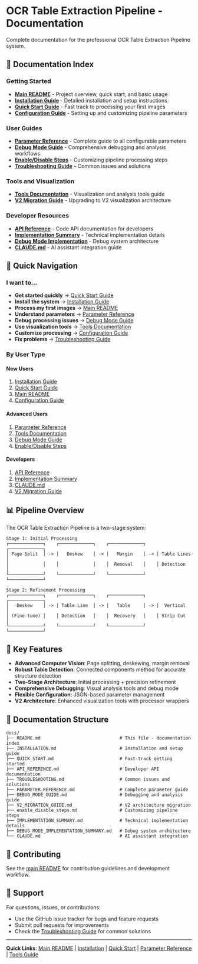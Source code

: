 # OCR Table Extraction Pipeline - Documentation

Complete documentation for the professional OCR Table Extraction Pipeline system.

## 📖 Documentation Index

### Getting Started
- **[Main README](../README.md)** - Project overview, quick start, and basic usage
- **[Installation Guide](INSTALLATION.md)** - Detailed installation and setup instructions  
- **[Quick Start Guide](QUICK_START.md)** - Fast track to processing your first images
- **[Configuration Guide](../configs/README.md)** - Setting up and customizing pipeline parameters

### User Guides
- **[Parameter Reference](PARAMETER_REFERENCE.md)** - Complete guide to all configurable parameters
- **[Debug Mode Guide](DEBUG_MODE_GUIDE.md)** - Comprehensive debugging and analysis workflows
- **[Enable/Disable Steps](enable_disable_steps.md)** - Customizing pipeline processing steps
- **[Troubleshooting Guide](TROUBLESHOOTING.md)** - Common issues and solutions

### Tools and Visualization
- **[Tools Documentation](../tools/README.md)** - Visualization and analysis tools guide
- **[V2 Migration Guide](V2_MIGRATION_GUIDE.md)** - Upgrading to V2 visualization architecture

### Developer Resources
- **[API Reference](API_REFERENCE.md)** - Code API documentation for developers
- **[Implementation Summary](IMPLEMENTATION_SUMMARY.md)** - Technical implementation details
- **[Debug Mode Implementation](DEBUG_MODE_IMPLEMENTATION_SUMMARY.md)** - Debug system architecture
- **[CLAUDE.md](CLAUDE.md)** - AI assistant integration guide

## 🚀 Quick Navigation

### I want to...
- **Get started quickly** → [Quick Start Guide](QUICK_START.md)
- **Install the system** → [Installation Guide](INSTALLATION.md)
- **Process my first images** → [Main README](../README.md#quick-start)
- **Understand parameters** → [Parameter Reference](PARAMETER_REFERENCE.md)
- **Debug processing issues** → [Debug Mode Guide](DEBUG_MODE_GUIDE.md)
- **Use visualization tools** → [Tools Documentation](../tools/README.md)
- **Customize processing** → [Configuration Guide](../configs/README.md)
- **Fix problems** → [Troubleshooting Guide](TROUBLESHOOTING.md)

### By User Type

#### **New Users**
1. [Installation Guide](INSTALLATION.md)
2. [Quick Start Guide](QUICK_START.md)  
3. [Main README](../README.md)
4. [Configuration Guide](../configs/README.md)

#### **Advanced Users**
1. [Parameter Reference](PARAMETER_REFERENCE.md)
2. [Tools Documentation](../tools/README.md)
3. [Debug Mode Guide](DEBUG_MODE_GUIDE.md)
4. [Enable/Disable Steps](enable_disable_steps.md)

#### **Developers**
1. [API Reference](API_REFERENCE.md)
2. [Implementation Summary](IMPLEMENTATION_SUMMARY.md)
3. [CLAUDE.md](CLAUDE.md)
4. [V2 Migration Guide](V2_MIGRATION_GUIDE.md)

## 📊 Pipeline Overview

The OCR Table Extraction Pipeline is a two-stage system:

```
Stage 1: Initial Processing
┌─────────────┐    ┌─────────────┐    ┌─────────────┐    ┌─────────────┐
│ Page Split  │ -> │   Deskew    │ -> │   Margin    │ -> │ Table Lines │
│             │    │             │    │  Removal    │    │ Detection   │
└─────────────┘    └─────────────┘    └─────────────┘    └─────────────┘

Stage 2: Refinement Processing  
┌─────────────┐    ┌─────────────┐    ┌─────────────┐    ┌─────────────┐
│   Deskew    │ -> │ Table Line  │ -> │   Table     │ -> │  Vertical   │
│ (Fine-tune) │    │ Detection   │    │  Recovery   │    │ Strip Cut   │
└─────────────┘    └─────────────┘    └─────────────┘    └─────────────┘
```

## 🔧 Key Features

- **Advanced Computer Vision**: Page splitting, deskewing, margin removal
- **Robust Table Detection**: Connected components method for accurate structure detection
- **Two-Stage Architecture**: Initial processing + precision refinement  
- **Comprehensive Debugging**: Visual analysis tools and debug mode
- **Flexible Configuration**: JSON-based parameter management
- **V2 Architecture**: Enhanced visualization tools with processor wrappers

## 📁 Documentation Structure

```
docs/
├── README.md                              # This file - documentation index
├── INSTALLATION.md                        # Installation and setup guide
├── QUICK_START.md                         # Fast-track getting started
├── API_REFERENCE.md                       # Developer API documentation
├── TROUBLESHOOTING.md                     # Common issues and solutions
├── PARAMETER_REFERENCE.md                 # Complete parameter guide
├── DEBUG_MODE_GUIDE.md                    # Debugging and analysis guide
├── V2_MIGRATION_GUIDE.md                  # V2 architecture migration
├── enable_disable_steps.md                # Customizing pipeline steps
├── IMPLEMENTATION_SUMMARY.md              # Technical implementation details
├── DEBUG_MODE_IMPLEMENTATION_SUMMARY.md   # Debug system architecture
└── CLAUDE.md                              # AI assistant integration
```

## 🤝 Contributing

See the [main README](../README.md#contributing) for contribution guidelines and development workflow.

## 📧 Support

For questions, issues, or contributions:
- Use the GitHub issue tracker for bugs and feature requests
- Submit pull requests for improvements
- Check the [Troubleshooting Guide](TROUBLESHOOTING.md) for common solutions

---

**Quick Links**: [Main README](../README.md) | [Installation](INSTALLATION.md) | [Quick Start](QUICK_START.md) | [Parameter Reference](PARAMETER_REFERENCE.md) | [Tools Guide](../tools/README.md)
